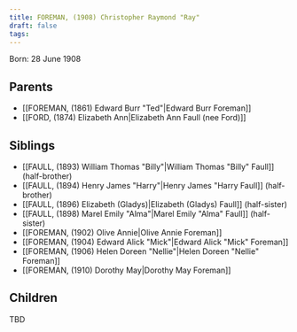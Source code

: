 ```yaml
---
title: FOREMAN, (1908) Christopher Raymond "Ray"
draft: false
tags:
---
```

Born: 28 June 1908

## Parents
- [[FOREMAN, (1861) Edward Burr "Ted"|Edward Burr Foreman]]
- [[FORD, (1874) Elizabeth Ann|Elizabeth Ann Faull (nee Ford)]]

## Siblings
- [[FAULL, (1893) William Thomas "Billy"|William Thomas "Billy" Faull]] (half-brother)
- [[FAULL, (1894) Henry James "Harry"|Henry James "Harry Faull]] (half-brother)
- [[FAULL, (1896) Elizabeth (Gladys)|Elizabeth (Gladys) Faull]] (half-sister)
- [[FAULL, (1898) Marel Emily "Alma"|Marel Emily "Alma" Faull]] (half-sister)
- [[FOREMAN, (1902) Olive Annie|Olive Annie Foreman]]
- [[FOREMAN, (1904) Edward Alick "Mick"|Edward Alick "Mick" Foreman]]
- [[FOREMAN, (1906) Helen Doreen "Nellie"|Helen Doreen "Nellie" Foreman]]
- [[FOREMAN, (1910) Dorothy May|Dorothy May Foreman]]

## Children
TBD